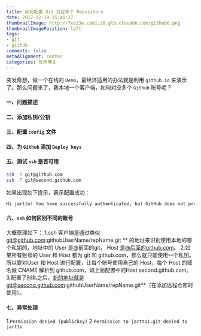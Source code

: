 ```yaml
---
title: 如何配置 Git 对应多个 Repository
date: 2017-12-19 15:46:27
thumbnailImage: http://7xvi3w.com1.z0.glb.clouddn.com/github0.png
thumbnailImagePosition: left
tags: 
- git
- github
comments: false
metaAlignment: center
categories: 技术博文 
---
```

突发奇想，做一个在线的 `Demo`，最经济适用的办法就是利用 `github.io` 来演示了。那么问题来了，我本地一个客户端，如何对应多个 `Github` 账号呢？
<!-- more -->
#### 一、问题描述

#### 二、添加私钥/公钥

#### 三、配置 `config` 文件

#### 四、为 `Github` 添加 `Deploy keys`

#### 五、测试 `ssh` 是否可用
```bash
ssh -T git@github.com
ssh -T git@second.github.com
```
如果出现如下提示，表示配置成功：
```bash
Hi jartto! You have successfully authenticated, but GitHub does not provide shell access.
```
#### 六、`ssh` 如何区别不同的账号
大概原理如下：
1.ssh 客户端是通过类似 git@github.com:githubUserName/repName.git ** 的地址来识别使用本地的哪个私钥的，地址中的 User 是@前面的git， Host 是@后面的github.com。
2.如果所有账号的 User 和 Host 都为 git 和 github.com，那么就只能使用一个私钥。所以要对User 和 Host 进行配置，让每个账号使用自己的 Host，每个 Host 的域名做 CNAME 解析到 github.com，如上面配置中的Host second.github.com。
3.配置了别名之后，新的地址就是git@second.github.com:githubUserName/repName.git**（在添加远程仓库时使用）。

#### 七、异常处理
1.`Permission denied (publickey)`
2.`Permission to jartto1.git denied to jartto`